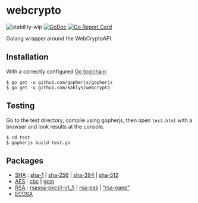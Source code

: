 # webcrypto

![stability-wip](https://img.shields.io/badge/stability-work_in_progress-lightgrey.svg)
[![GoDoc](https://godoc.org/github.com/kahlys/webcrypto?status.svg)](https://godoc.org/github.com/kahlys/webcrypto)
[![Go Report Card](https://goreportcard.com/badge/github.com/kahlys/webcrypto)](https://goreportcard.com/report/github.com/kahlys/webcrypto)

Golang wrapper around the WebCryptoAPI.

## Installation

With a correctly configured [Go toolchain](https://golang.org/doc/install):

```
$ go get -u github.com/gopherjs/gopherjs
$ go get -u github.com/kahlys/webcrypto
```

## Testing

Go to the test directory, compile using gopherjs, then open `test.html` with a browser and look results at the console.

```
$ cd test
$ gopherjs build test.go
```

## Packages

- [SHA](https://godoc.org/github.com/kahlys/webcrypto/sha) : [sha-1](https://godoc.org/github.com/kahlys/webcrypto/sha#Sum1) | [sha-256](https://godoc.org/github.com/kahlys/webcrypto/sha#Sum256) | [sha-384](https://godoc.org/github.com/kahlys/webcrypto/sha#Sum384) | [sha-512](https://godoc.org/github.com/kahlys/webcrypto/sha#Sum512)
- [AES](https://godoc.org/github.com/kahlys/webcrypto/aes) : [cbc](https://godoc.org/github.com/kahlys/webcrypto/aes#EncryptCBC) | [gcm](https://godoc.org/github.com/kahlys/webcrypto/aes#EncryptGCM)
- [RSA](https://godoc.org/github.com/kahlys/webcrypto/rsa) :  [rsassa-pkcs1-v1_5](https://godoc.org/github.com/kahlys/webcrypto/rsa#SignPKCS1) | [rsa-pss](https://godoc.org/github.com/kahlys/webcrypto/rsa#SignPSS) | ["rsa-oaep"](https://godoc.org/github.com/kahlys/webcrypto/rsa#EncryptOAEP)
- [ECDSA](https://godoc.org/github.com/kahlys/webcrypto/ecdsa)
